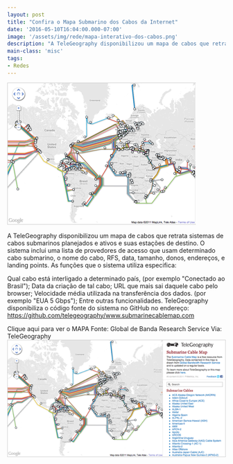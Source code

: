 ```yaml
---
layout: post
title: "Confira o Mapa Submarino dos Cabos da Internet"
date: '2016-05-10T16:04:00.000-07:00'
image: '/assets/img/rede/mapa-interativo-dos-cabos.png'
description: "A TeleGeography disponibilizou um mapa de cabos que retrata sistemas de cabos submarinos planejados e ativos e suas estações de destino."
main-class: 'misc'
tags:
- Redes
---
```


![Confira o Mapa Submarino dos Cabos da Internet](/assets/img/rede/mapa-interativo-dos-cabos.png "Confira o Mapa Submarino dos Cabos da Internet")

A TeleGeography disponibilizou um mapa de cabos que retrata sistemas de cabos submarinos planejados e ativos e suas estações de destino. O sistema inclui uma lista de provedores de acesso que usam determinado cabo submarino, o nome do cabo, RFS, data, tamanho, donos, endereços, e landing points.
As funções que o sistema utiliza especifica:
 
 Qual cabo está interligado a determinado país, (por exemplo "Conectado ao Brasil"); Data da criação de tal cabo; URL que mais sai daquele cabo pelo browser; Velocidade média utilizada na transferência dos dados. (por exemplo "EUA 5 Gbps"); Entre outras funcionalidades.
TeleGeography disponibiliza o código fonte do sistema no GitHub no endereço: 
 https://github.com/telegeography/www.submarinecablemap.com
 
Clique aqui para ver o MAPA
Fonte: Global de Banda Research Service 
Via: TeleGeography
![Confira o Mapa Submarino dos Cabos da Internet](/assets/img/rede/interactive-cable-map.png "Confira o Mapa Submarino dos Cabos da Internet")
